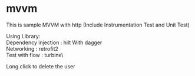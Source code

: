 # mvvm
This is sample MVVM with http (Include Instrumentation Test and Unit Test)

Using Library:\
Dependency injection : hilt With dagger\
Networking : retrofit2\
Test with flow : turbine\

Long click to delete the user







